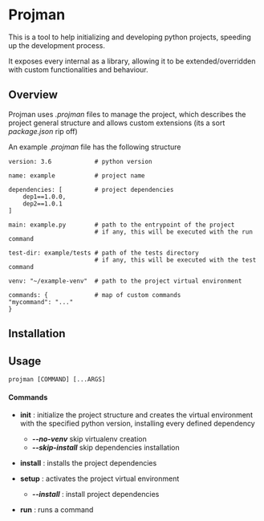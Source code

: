 # Projman

This is a tool to help initializing and developing python projects, speeding up the
development process.

It exposes every internal as a library, allowing it to be extended/overridden with
custom functionalities and behaviour.



## Overview

Projman uses _.projman_ files to manage the project, which describes the
project general structure and allows custom extensions (its a sort _package.json_ rip off)

An example ._projman_ file has the following structure

```
version: 3.6            # python version

name: example           # project name

dependencies: [         # project dependencies
    dep1==1.0.0,
    dep2==1.0.1
]

main: example.py        # path to the entrypoint of the project 
                        # if any, this will be executed with the run command

test-dir: example/tests # path of the tests directory
                        # if any, this will be executed with the test command

venv: "~/example-venv"  # path to the project virtual environment

commands: {             # map of custom commands  
"mycommand": "..."
}

```


## Installation

## Usage

```
projman [COMMAND] [...ARGS]
```

#### Commands

- __init__ : initialize the project structure and creates the virtual environment with
the specified python version, installing every defined dependency

    - ___--no-venv___ skip virtualenv creation  
    - ___--skip-install___ skip dependencies installation
    
- __install__ : installs the project dependencies

- __setup__ : activates the project virtual environment
    
    - ___--install___ : install project dependencies

- __run__ : runs a command  
